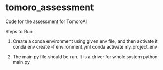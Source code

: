 # tomoro_assessment
Code for the assessment for TomoroAI

Steps to Run:

1. Create a conda environment using given env file, and then activate it
conda env create -f environment.yml
conda activate my_project_env

2. The main.py file should be run. It is a driver for whole system
python main.py
